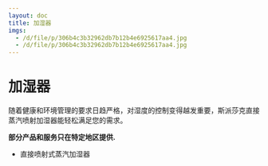 ```yaml
---
layout: doc
title: 加湿器
imgs:
  - /d/file/p/306b4c3b32962db7b12b4e6925617aa4.jpg
  - /d/file/p/306b4c3b32962db7b12b4e6925617aa4.jpg
---
```


# 加湿器

随着健康和环境管理的要求日趋严格，对湿度的控制变得越发重要，斯派莎克直接蒸汽喷射加湿器能轻松满足您的需求。

**部分产品和服务只在特定地区提供.**

- 直接喷射式蒸汽加湿器
